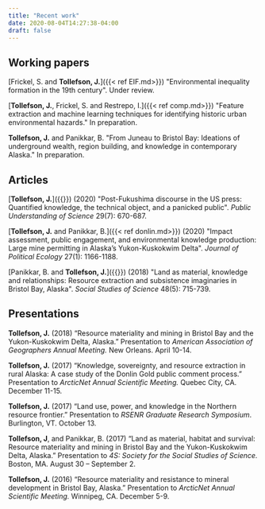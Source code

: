 ```yaml
---
title: "Recent work"
date: 2020-08-04T14:27:38-04:00
draft: false
---
```

## Working papers
[Frickel, S. and **Tollefson, J.**]({{< ref EIF.md>}}) "Environmental inequality formation in the 19th century". Under review.

[**Tollefson, J.**, Frickel, S. and Restrepo, I.]({{< ref comp.md>}}) "Feature extraction and machine learning techniques for identifying historic urban environmental hazards." In preparation.

**Tollefson, J.** and Panikkar, B. "From Juneau to Bristol Bay: Ideations of underground wealth, region building, and knowledge in contemporary Alaska." In preparation.

## Articles
[**Tollefson, J.**]({{<ref fukushima_paper.md>}}) (2020) "Post-Fukushima discourse in the US press: Quantified knowledge, the technical object, and a panicked public". _Public Understanding of Science_ 29(7): 670-687.

[**Tollefson, J.** and Panikkar, B.]({{< ref donlin.md>}}) (2020) "Impact assessment, public engagement, and environmental knowledge production: Large mine permitting in Alaska’s Yukon-Kuskokwim Delta". _Journal of Political Ecology_ 27(1): 1166-1188.

[Panikkar, B. and **Tollefson, J.**]({{<ref pebble.md>}}) (2018) "Land as material, knowledge and relationships: Resource extraction and subsistence imaginaries in Bristol Bay, Alaska". _Social Studies of Science_ 48(5): 715-739.

## Presentations
**Tollefson, J.** (2018) “Resource materiality and mining in Bristol Bay and the Yukon-Kuskokwim Delta, Alaska.” Presentation to _American Association of Geographers Annual Meeting._ New Orleans. April 10-14.

**Tollefson, J.** (2017) “Knowledge, sovereignty, and resource extraction in rural Alaska: A case study of the Donlin Gold public comment process.” Presentation to _ArcticNet Annual Scientific Meeting._ Quebec City, CA. December 11-15.

**Tollefson, J.** (2017) “Land use, power, and knowledge in the Northern resource frontier.” Presentation to _RSENR Graduate Research Symposium_. Burlington, VT. October 13.

**Tollefson, J**, and Panikkar, B. (2017) “Land as material, habitat and survival: Resource materiality and mining in Bristol Bay and the Yukon-Kuskokwim Delta, Alaska.” Presentation to _4S: Society for the Social Studies of Science._ Boston, MA. August 30 – September 2.

**Tollefson, J.** (2016) “Resource materiality and resistance to mineral development in Bristol Bay, Alaska.” Presentation to _ArcticNet Annual Scientific Meeting._ Winnipeg, CA. December 5-9.
